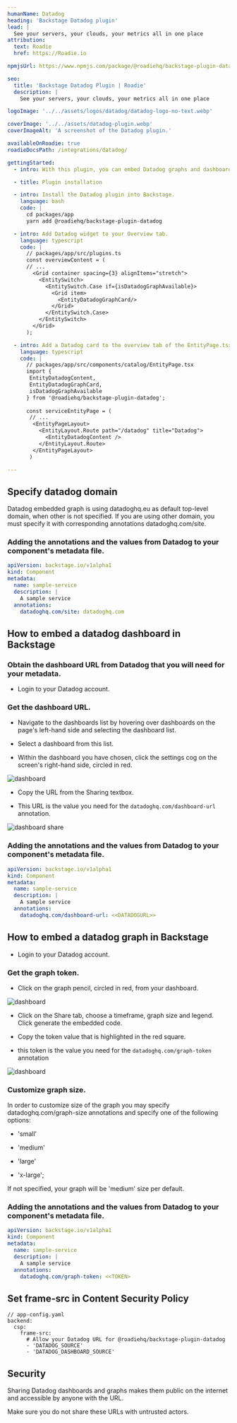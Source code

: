 ```yaml
---
humanName: Datadog
heading: 'Backstage Datadog plugin'
lead: |
  See your servers, your clouds, your metrics all in one place
attribution:
  text: Roadie
  href: https://Roadie.io

npmjsUrl: https://www.npmjs.com/package/@roadiehq/backstage-plugin-datadog

seo:
  title: 'Backstage Datadog Plugin | Roadie'
  description: |
    See your servers, your clouds, your metrics all in one place

logoImage: '../../assets/logos/datadog/datadog-logo-no-text.webp'

coverImage: '../../assets/datadog-plugin.webp'
coverImageAlt: 'A screenshot of the Datadog plugin.'

availableOnRoadie: true
roadieDocsPath: /integrations/datadog/

gettingStarted:
  - intro: With this plugin, you can embed Datadog graphs and dashboards into your instance of Backstage. Datadog is a monitoring service for cloud-scale applications, providing monitoring of servers, databases, tools, and services through a SaaS-based data analytics platform.

  - title: Plugin installation

  - intro: Install the Datadog plugin into Backstage.
    language: bash
    code: |
      cd packages/app
      yarn add @roadiehq/backstage-plugin-datadog

  - intro: Add Datadog widget to your Overview tab.
    language: typescript
    code: |
      // packages/app/src/plugins.ts
      const overviewContent = (
      // ...
        <Grid container spacing={3} alignItems="stretch">
          <EntitySwitch>
            <EntitySwitch.Case if={isDatadogGraphAvailable}>
              <Grid item>
                <EntityDatadogGraphCard/>
              </Grid>
            </EntitySwitch.Case>
          </EntitySwitch>
        </Grid>
      );

  - intro: Add a Datadog card to the overview tab of the EntityPage.tsx source file
    language: typescript
    code: |
      // packages/app/src/components/catalog/EntityPage.tsx
      import {
       EntityDatadogContent,
       EntityDatadogGraphCard,
       isDatadogGraphAvailable
      } from '@roadiehq/backstage-plugin-datadog';
      
      const serviceEntityPage = (
       // ...
        <EntityPageLayout>
          <EntityLayout.Route path="/datadog" title="Datadog">
            <EntityDatadogContent />
          </EntityLayout.Route>
        </EntityPageLayout>
       )

---
```


## Specify datadog domain

Datadog embedded graph is using datadoghq.eu as default top-level domain, when other is not specified. If you are using other domain, you must specify it with corresponding annotations datadoghq.com/site.

### Adding the annotations and the values from Datadog to your component's metadata file.

```yaml
apiVersion: backstage.io/v1alpha1
kind: Component
metadata:
  name: sample-service
  description: |
    A sample service
  annotations:
    datadoghq.com/site: datadoghq.com
```

## How to embed a datadog dashboard in Backstage

### Obtain the dashboard URL from Datadog that you will need for your metadata. 

* Login to your Datadog account.

### Get the dashboard URL.

* Navigate to the dashboards list by hovering over dashboards on the page's left-hand side and selecting the dashboard list.

* Select a dashboard from this list.

* Within the dashboard you have chosen, click the settings cog on the screen's right-hand side, circled in red.

![dashboard](../../assets/dd-dashboard.webp)

* Copy the URL from the Sharing textbox.

* This URL is the value you need for the `datadoghq.com/dashboard-url` annotation.

![dashboard share](../../assets/dd-dashboard-share.webp)


### Adding the annotations and the values from Datadog to your component's metadata file.

```yaml
apiVersion: backstage.io/v1alpha1
kind: Component
metadata:
  name: sample-service
  description: |
    A sample service
  annotations:
    datadoghq.com/dashboard-url: <<DATADOGURL>>
```

## How to embed a datadog graph in Backstage

* Login to your Datadog account.

### Get the graph token.

* Click on the graph pencil, circled in red, from your dashboard.

![dashboard](../../assets/dd-dashboard-2.webp)

* Click on the Share tab, choose a timeframe, graph size and legend. Click generate the embedded code. 

* Copy the token value that is highlighted in the red square.

* this token is the value you need for the `datadoghq.com/graph-token` annotation

![dashboard](../../assets/dd-graph-share.webp)

### Customize graph size.

In order to customize size of the graph you may specify datadoghq.com/graph-size annotations and specify one of the following options:

* 'small'

* 'medium'

* 'large'

* 'x-large';

If not specified, your graph will be 'medium' size per default.

### Adding the annotations and the values from Datadog to your component's metadata file.

```yaml
apiVersion: backstage.io/v1alpha1
kind: Component
metadata:
  name: sample-service
  description: |
    A sample service
  annotations:
    datadoghq.com/graph-token: <<TOKEN>
```


## Set frame-src in Content Security Policy

```
// app-config.yaml
backend:
  csp:
    frame-src: 
      # Allow your Datadog URL for @roadiehq/backstage-plugin-datadog
      - 'DATADOG_SOURCE'
      - 'DATADOG_DASHBOARD_SOURCE'
```

## Security

Sharing Datadog dashboards and graphs makes them public on the internet and accessible by anyone with the URL. 

Make sure you do not share these URLs with untrusted actors.

